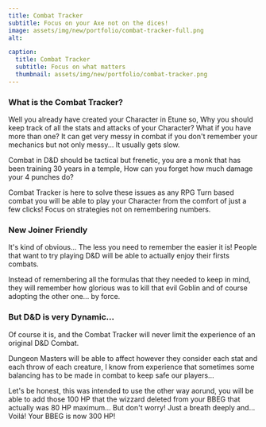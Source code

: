 ```yaml
---
title: Combat Tracker
subtitle: Focus on your Axe not on the dices!
image: assets/img/new/portfolio/combat-tracker-full.png
alt: 

caption:
  title: Combat Tracker
  subtitle: Focus on what matters
  thumbnail: assets/img/new/portfolio/combat-tracker.png
---
```


### What is the Combat Tracker?

Well you already have created your Character in Etune so, Why you should keep track of all the stats and attacks of your Character? What if you have more than one? It can get very messy in combat if you don't remember your mechanics but not only messy... It usually gets slow.

Combat in D&D should be tactical but frenetic, you are a monk that has been training 30 years in a temple, How can you forget how much damage your 4 punches do?

Combat Tracker is here to solve these issues as any RPG Turn based combat you will be able to play your Character from the comfort of just a few clicks! Focus on strategies not on remembering numbers.

### New Joiner Friendly

It's kind of obvious... The less you need to remember the easier it is! People that want to try playing D&D will be able to actually enjoy their firsts combats.

Instead of remembering all the formulas that they needed to keep in mind, they will remember how glorious was to kill that evil Goblin and of course adopting the other one... by force.

### But D&D is very Dynamic...

Of course it is, and the Combat Tracker will never limit the experience of an original D&D Combat.

Dungeon Masters will be able to affect however they consider each stat and each throw of each creature, I know from experience that sometimes some balancing has to be made in combat to keep safe our players... 

Let's be honest, this was intended to use the other way aorund, you will be able to add those 100 HP that the wizzard deleted from your BBEG that actually was 80 HP maximum... But don't worry! Just a breath deeply and... Voilá! Your BBEG is now 300 HP!